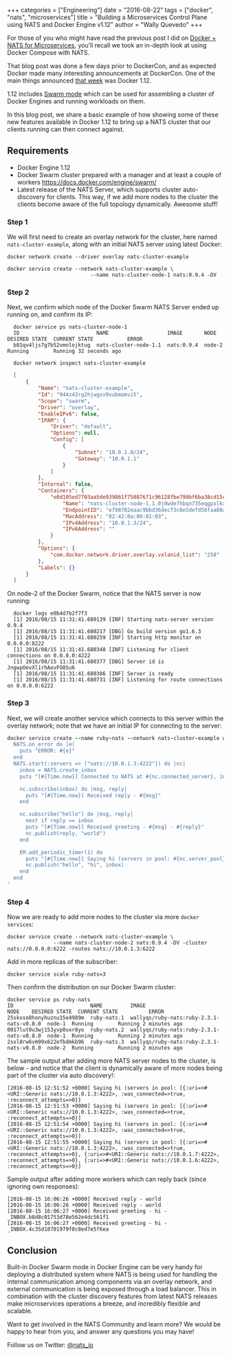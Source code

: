 +++
categories = ["Engineering"]
date = "2016-08-22"
tags = ["docker", "nats", "microservices"]
title = "Building a Microservices Control Plane using NATS and Docker Engine v1.12"
author = "Wally Quevedo"
+++

For those of you who might have read the previous post I did on [Docker + NATS for Microservices](https://nats.io/blog/docker-compose-plus-nats/), you’ll recall we took an in-depth look at using Docker Compose with NATS.

That blog post was done a few days prior to DockerCon, and as expected Docker made many interesting announcements at DockerCon. One of the main things announced [that week](https://blog.docker.com/2016/06/dockercon-2016-just-wow/) was Docker 1.12.

1.12 includes [Swarm mode](https://docs.docker.com/engine/swarm/) which can be used for assembling a cluster of Docker Engines and running workloads on them.

In this blog post, we share a basic example of how showing some of these new features available in Docker 1.12 to bring up a NATS cluster that our clients running can then connect against.

## Requirements
+ Docker Engine 1.12
+ Docker Swarm cluster prepared with a manager and at least a couple of workers https://docs.docker.com/engine/swarm/
+ Latest release of the NATS Server, which supports cluster auto-discovery for clients. This way, if we add more nodes to the cluster the clients become aware of the full topology dynamically. Awesome stuff!

### Step 1

  We will first need to create an overlay network for the cluster, here named `nats-cluster-example`, along with an initial NATS server using latest Docker:

  ```
  docker network create --driver overlay nats-cluster-example

  docker service create --network nats-cluster-example \
                             --name nats-cluster-node-1 nats:0.9.4 -DV
  ```

### Step 2

  Next, we confirm which node of the Docker Swarm NATS Server ended up running on, and confirm its IP:

```
  docker service ps nats-cluster-node-1
  ID                         NAME                   IMAGE       NODE    DESIRED STATE  CURRENT STATE           ERROR
  b81qv4ljs7g7b52vmnlojktug  nats-cluster-node-1.1  nats:0.9.4  node-2  Running        Running 32 seconds ago

  docker network inspect nats-cluster-example
```

```json
  [
      {
          "Name": "nats-cluster-example",
          "Id": "944z42rg2hjwgsv9xubmomvi5",
          "Scope": "swarm",
          "Driver": "overlay",
          "EnableIPv6": false,
          "IPAM": {
              "Driver": "default",
              "Options": null,
              "Config": [
                  {
                      "Subnet": "10.0.1.0/24",
                      "Gateway": "10.0.1.1"
                  }
              ]
          },
          "Internal": false,
          "Containers": {
              "e0d105ed7703aa5de939861f75087671c96128fbe799bf6ba38cd15c55aaef07": {
                  "Name": "nats-cluster-node-1.1.0j0wde7hbqn735eqgpslkxowf",
                  "EndpointID": "e798782eaac9bbd36decf3c6e5defd56faa88a3c7a09df608ffd1f2ce1969ed8",
                  "MacAddress": "02:42:0a:00:01:03",
                  "IPv4Address": "10.0.1.3/24",
                  "IPv6Address": ""
              }
          },
          "Options": {
              "com.docker.network.driver.overlay.vxlanid_list": "258"
          },
          "Labels": {}
      }
  ]
```

  On node-2 of the Docker Swarm, notice that the NATS server is now running:

```
  docker logs e0b4d7b2f7f3
  [1] 2016/08/15 11:31:41.680139 [INF] Starting nats-server version 0.9.4
  [1] 2016/08/15 11:31:41.680217 [DBG] Go build version go1.6.3
  [1] 2016/08/15 11:31:41.680259 [INF] Starting http monitor on 0.0.0.0:8222
  [1] 2016/08/15 11:31:41.680348 [INF] Listening for client connections on 0.0.0.0:4222
  [1] 2016/08/15 11:31:41.680377 [DBG] Server id is JngwpOevXl1rhAovFO8Su6
  [1] 2016/08/15 11:31:41.680386 [INF] Server is ready
  [1] 2016/08/15 11:31:41.680731 [INF] Listening for route connections on 0.0.0.0:6222
```

### Step 3

Next, we will create another service which connects to this server within the overlay network; note that we have an initial IP for connecting to the server:

```ruby
docker service create --name ruby-nats --network nats-cluster-example wallyqs/ruby-nats:ruby-2.3.1-nats-v0.8.0 -e '
  NATS.on_error do |e|
    puts "ERROR: #{e}"
  end
  NATS.start(:servers => ["nats://10.0.1.3:4222"]) do |nc|
    inbox = NATS.create_inbox
    puts "[#{Time.now}] Connected to NATS at #{nc.connected_server}, inbox: #{inbox}"

    nc.subscribe(inbox) do |msg, reply|
      puts "[#{Time.now}] Received reply - #{msg}"
    end

    nc.subscribe("hello") do |msg, reply|
      next if reply == inbox
      puts "[#{Time.now}] Received greeting - #{msg} - #{reply}"
      nc.publish(reply, "world")
    end

    EM.add_periodic_timer(1) do
      puts "[#{Time.now}] Saying hi (servers in pool: #{nc.server_pool}"
      nc.publish("hello", "hi", inbox)
    end
  end
'
```
### Step 4

Now we are ready to add more nodes to the cluster via more `docker services`:

```
docker service create --network nats-cluster-example \
			   --name nats-cluster-node-2 nats:0.9.4 -DV -cluster nats://0.0.0.0:6222 -routes nats://10.0.1.3:6222
```

Add in more replicas of the subscriber:

```
docker service scale ruby-nats=3
```

Then confirm the distribution on our Docker Swarm cluster:

```
docker service ps ruby-nats
ID                         NAME         IMAGE                                     NODE    DESIRED STATE  CURRENT STATE          ERROR
25skxso8honyhuznu15e4989m  ruby-nats.1  wallyqs/ruby-nats:ruby-2.3.1-nats-v0.8.0  node-1  Running        Running 2 minutes ago  
0017lut0u3wj153yvp0uxr8yo  ruby-nats.2  wallyqs/ruby-nats:ruby-2.3.1-nats-v0.8.0  node-1  Running        Running 2 minutes ago  
2sxl8rw6vm99x622efbdmkb96  ruby-nats.3  wallyqs/ruby-nats:ruby-2.3.1-nats-v0.8.0  node-2  Running        Running 2 minutes ago  
```

The sample output after adding more NATS server nodes to the cluster, is below - and notice that the client is dynamically aware of more nodes being part of the cluster via auto discovery!:

```
[2016-08-15 12:51:52 +0000] Saying hi (servers in pool: [{:uri=>#<URI::Generic nats://10.0.1.3:4222>, :was_connected=>true, :reconnect_attempts=>0}]
[2016-08-15 12:51:53 +0000] Saying hi (servers in pool: [{:uri=>#<URI::Generic nats://10.0.1.3:4222>, :was_connected=>true, :reconnect_attempts=>0}]
[2016-08-15 12:51:54 +0000] Saying hi (servers in pool: [{:uri=>#<URI::Generic nats://10.0.1.3:4222>, :was_connected=>true, :reconnect_attempts=>0}]
[2016-08-15 12:51:55 +0000] Saying hi (servers in pool: [{:uri=>#<URI::Generic nats://10.0.1.3:4222>, :was_connected=>true, :reconnect_attempts=>0}, {:uri=>#<URI::Generic nats://10.0.1.7:4222>, :reconnect_attempts=>0}, {:uri=>#<URI::Generic nats://10.0.1.6:4222>, :reconnect_attempts=>0}]
```

Sample output after adding more workers which can reply back (since ignoring own responses):

```
[2016-08-15 16:06:26 +0000] Received reply - world
[2016-08-15 16:06:26 +0000] Received reply - world
[2016-08-15 16:06:27 +0000] Received greeting - hi - _INBOX.b8d8c01753d78e562e4dc561f1
[2016-08-15 16:06:27 +0000] Received greeting - hi - _INBOX.4c35d18701979f8c8ed7e5f6ea
```

## Conclusion

Built-in Docker Swarm mode in Docker Engine can be very handy for deploying a distributed system where NATS is being used for handling the internal communication among components via an overlay network, and external communication is being exposed through a load balancer. This in combination with the cluster discovery features from latest NATS releases make microservices operations a breeze, and incredibly flexible and scalable.

Want to get involved in the NATS Community and learn more? We would be happy to hear from you, and answer any questions you may have!

Follow us on Twitter: [@nats_io](https://twitter.com/nats_io)
